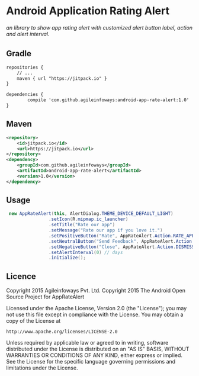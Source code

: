 # Android Application Rating Alert

###### an library to show app rating alert with customized alert button label, action and alert interval.

## Gradle
```xml
repositories {
    // ...
    maven { url "https://jitpack.io" }
}

dependencies {
        compile 'com.github.agileinfoways:android-app-rate-alert:1.0'
}
```

## Maven
```xml
<repository>
    <id>jitpack.io</id>
    <url>https://jitpack.io</url>
</repository>
<dependency>
    <groupId>com.github.agileinfoways</groupId>
    <artifactId>android-app-rate-alert</artifactId>
    <version>1.0</version>
</dependency>
```

## Usage
```java
 new AppRateAlert(this, AlertDialog.THEME_DEVICE_DEFAULT_LIGHT)
                .setIcon(R.mipmap.ic_launcher)
                .setTitle("Rate our app")
                .setMessage("Rate our app if you love it.")
                .setPositiveButton("Rate", AppRateAlert.Action.RATE_APP)
                .setNeutralButton("Send Feedback", AppRateAlert.Action.SEND_FEEDBACK).setFeedbackMail("xyz@gmail.com")
                .setNegativeButton("Close", AppRateAlert.Action.DISMISS)
                .setAlertInterval(0) // days
                .initialize();
```

## Licence
Copyright 2015 Agileinfoways Pvt. Ltd.
Copyright 2015 The Android Open Source Project for AppRateAlert

Licensed under the Apache License, Version 2.0 (the "License");
you may not use this file except in compliance with the License.
You may obtain a copy of the License at

    http://www.apache.org/licenses/LICENSE-2.0

Unless required by applicable law or agreed to in writing, software
distributed under the License is distributed on an "AS IS" BASIS,
WITHOUT WARRANTIES OR CONDITIONS OF ANY KIND, either express or implied.
See the License for the specific language governing permissions and
limitations under the License.
